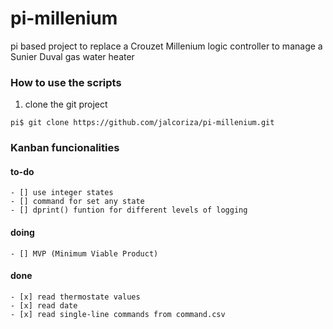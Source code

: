 # pi-millenium
pi based project to replace a Crouzet Millenium logic controller to manage a Sunier Duval gas water heater

### How to use the scripts
1. clone the git project
```
pi$ git clone https://github.com/jalcoriza/pi-millenium.git
```

### Kanban funcionalities
#### to-do
    - [] use integer states
    - [] command for set any state
    - [] dprint() funtion for different levels of logging

#### doing
    - [] MVP (Minimum Viable Product)

#### done
    - [x] read thermostate values
    - [x] read date
    - [x] read single-line commands from command.csv

